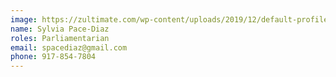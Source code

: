 ```yaml
---
image: https://zultimate.com/wp-content/uploads/2019/12/default-profile.png
name: Sylvia Pace-Diaz
roles: Parliamentarian
email: spacediaz@gmail.com
phone: 917-854-7804
---
```

